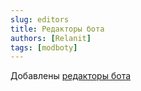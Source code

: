 ```yaml
---
slug: editors
title: Редакторы бота
authors: [Relanit]
tags: [modboty]
---
```


Добавлены [редакторы бота](docs/features/editors)
